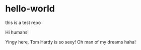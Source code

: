 # hello-world
this is a test repo

Hi humans!

Yingy here, Tom Hardy is so sexy!
Oh man of my dreams haha!
